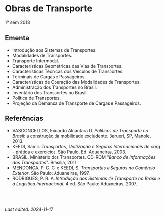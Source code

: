 # Obras de Transporte

1º sem 2018

## Ementa

- Introdução aos Sistemas de Transportes. 
- Modalidades de Transportes. 
- Transporte Intermodal. 
- Características Geométricas das Vias de Transportes.
- Características Técnicas dos Veículos de Transportes. 
- Terminais de Cargas e Passageiros. 
- Características de Operação das Modalidades de Transportes.
- Administração dos Transportes no Brasil. 
- Inventário dos Transportes no Brasil. 
- Política de Transportes. 
- Projeção da Demanda de Transporte de Cargas e Passageiros.

## Referências

- VASCONCELLOS, Eduardo Alcantara D. *Políticas de Transporte no Brasil*: a construção da mobilidade excludente. Barueri, SP, Manole, 2013.
- KEEDI, Samir. *Transportes, Unitização e Seguros Internacionais de carg* - prática e exercícios. São Paulo, Ed. Aduaneiras, 2003.
- BRASIL, Ministério dos Transportes. CD-ROM "*Banco de Informações dos Transportes*". Brasília, 2011
- MENDONÇA, P. C. C. e KEEDI, S. *Transportes e Seguros no Comércio Exterior*. São Paulo: Aduaneiras, 1997.
- RODRIGUES, P. R. A. *Introdução aos Sistemas de Transporte no Brasil e à Logística Internacional*. 4 ed. São Paulo: Aduaneiras, 2007.


<br><br><br>*Last edited: 2024-11-17*


